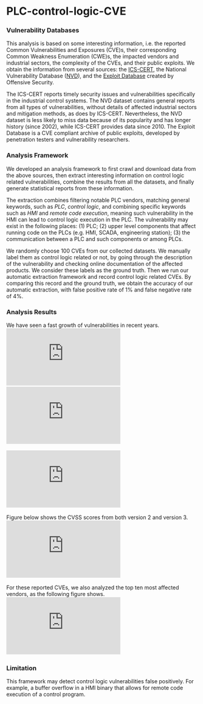 # PLC-control-logic-CVE

### Vulnerability Databases
This analysis is based on some interesting information, i.e. the reported Common Vulnerabilities and Exposures (CVE)s, their corresponding Common Weakness Enumeration (CWE)s, the impacted vendors and industrial sectors, the complexity of the CVEs, and their public exploits. We obtain the information from several sources: the [ICS-CERT](https://www.us-cert.gov/ics), the National Vulnerability Database ([NVD](https://nvd.nist.gov/vuln/data-feeds)), and the [Exploit Database](https://www.exploit-db.com) created by Offensive Security. 

The ICS-CERT reports timely security issues and vulnerabilities specifically in the industrial control systems. The NVD dataset contains general reports from all types of vulnerabilities, without details of affected industrial sectors and mitigation methods, as does by ICS-CERT. Nevertheless, the NVD dataset is less likely to miss data because of its popularity and has longer history (since 2002), while ICS-CERT provides data since 2010. The Exploit Database is a CVE compliant archive of public exploits, developed by penetration testers and vulnerability researchers. 

### Analysis Framework
We developed an analysis framework to first crawl and download data from the above sources, then extract interesting information on control logic related vulnerabilities, combine the results from all the datasets, and finally generate statistical reports from these information.

The extraction combines filtering notable PLC vendors, matching general keywords, such as *PLC*, *control logic*, and combining specific keywords such as *HMI* and *remote code execution*, meaning such vulnerability in the HMI can lead to control logic execution in the PLC. The vulnerability may exist in the following places: (1) PLC; (2) upper level components that affect running code on the PLCs (e.g. HMI, SCADA, engineering station); (3) the communication between a PLC and such components or among PLCs.

We randomly choose 100 CVEs from our collected datasets. We manually label them as control logic related or not, by going through the description of the vulnerability and checking online documentation of the affected products. We consider these labels as the ground truth. Then we run our automatic extraction framework and record control logic related CVEs. By comparing this record and the ground truth, we obtain the accuracy of our automatic extraction,
with false positive rate of 1\% and false negative rate of 4\%.

### Analysis Results
We have seen a fast growth of vulnerabilities in recent years.
![Yearly reported control logic related CVEs](https://github.com/gracesrm/PLC-control-logic-CVE/blob/master/fig/Common_CVE.pdf)
![image](https://github.com/gracesrm/PLC-control-logic-CVE/blob/master/fig/Common_CVE.pdf)


![The type of CWEs and their corresponding number reported per year](https://github.com/gracesrm/PLC-control-logic-CVE/blob/master/fig/Common_CWE.pdf)

Figure below shows the CVSS scores from both version 2 and version 3.
![The complexity of control logic related CVEs, depicted with the mean and the standard deviation of CVSS scores. Some points are missing as they are not reported in the databases](https://github.com/gracesrm/PLC-control-logic-CVE/blob/master/fig/Common_CVSS.pdf)

For these reported CVEs, we also analyzed the top ten most affected vendors, as the following figure shows. 
![Notable PLC vendors and number of related control logic vulnerabilities reported per year](https://github.com/gracesrm/PLC-control-logic-CVE/blob/master/fig/Common_Vendor.pdf)

### Limitation
This framework may detect control logic vulnerabilities false positively. For example, 
a buffer overflow in a HMI binary that allows for remote code execution of a control program. 
